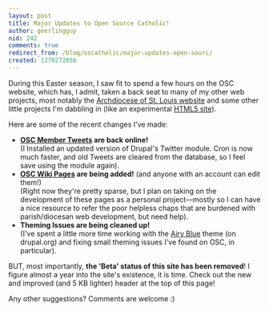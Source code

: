 ```yaml
---
layout: post
title: Major Updates to Open Source Catholic!
author: geerlingguy
nid: 242
comments: true
redirect_from: /blog/oscatholic/major-updates-open-sourc/
created: 1270272056
---
```

<p>
	During this Easter season, I saw fit to spend a few hours on the OSC website, which has, I admit, taken a back seat to many of my other web projects, most notably the <a href="http://archstl.org/">Archdiocese of St. Louis website</a> and some other little projects I&#39;m dabbling in (like an experimental <a href="http://jeffgeerling.com/">HTML5 site</a>).</p>
<p>
	Here are some of the recent changes I&#39;ve made:</p>
<ul>
	<li>
		<strong><a href="/tweets/all">OSC Member Tweets</a> are back online!</strong><br />
		(I Installed an updated version of Drupal&#39;s Twitter module. Cron is now much faster, and old Tweets are cleared from the database, so I feel save using the module again).</li>
	<li>
		<strong><a href="/book/open-source-catholic-wiki">OSC Wiki Pages</a> are being added!</strong> (and anyone with an account can edit them!)<br />
		(Right now they&#39;re pretty sparse, but I plan on taking on the development of these pages as a personal project&mdash;mostly so I can have a nice resource to refer the poor helpless chaps that are burdened with parish/diocesan web development, but need help).</li>
	<li>
		<strong>Theming Issues are being cleaned up!</strong><br />
		(I&#39;ve spent a little more time working with the <a href="http://drupal.org/project/airyblue">Airy Blue</a> theme (on drupal.org) and fixing small theming issues I&#39;ve found on OSC, in particular).</li>
</ul>
<p>
	BUT, most importantly, <strong>the &#39;Beta&#39; status of this site has been removed</strong>! I figure almost a year into the site&#39;s existence, it is time. Check out the new and improved (and 5 KB lighter) header at the top of this page!</p>
<p>
	Any other suggestions? Comments are welcome :)</p>

